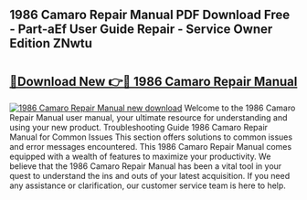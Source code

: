 ## 1986 Camaro Repair Manual PDF Download Free - Part-aEf User Guide Repair - Service Owner Edition ZNwtu

# <h2><a href="http://bc22917.oget.top/?id=1986+Camaro+Repair+Manual">🔗Download New 👉🔴 1986 Camaro Repair Manual</a></h2>

[![1986 Camaro Repair Manual new download](https://i.imgur.com/5g1atiW.png)](http://bc22917.oget.top/?id=1986+Camaro+Repair+Manual)
Welcome to the 1986 Camaro Repair Manual user manual, your ultimate resource for understanding and using your new product. Troubleshooting Guide 1986 Camaro Repair Manual for Common Issues This section offers solutions to common issues and error messages encountered. This 1986 Camaro Repair Manual comes equipped with a wealth of features to maximize your productivity. We believe that the 1986 Camaro Repair Manual has been a vital tool in your quest to understand the ins and outs of your latest acquisition. If you need any assistance or clarification, our customer service team is here to help.
